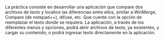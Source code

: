 La práctica consiste en desarrollar una aplicación que compare dos archivos de texto y localice las diferencias entre ellos, similar a WinMerge, Compare (de notepad++), difuse, etc. Que cuente con la opción de reemplazar el texto donde se requiera. La aplicación, a través de los diferentes menús y opciones, podrá abrir archivos de texto, ya existentes, y cargar su contenido; o podrá ingresar texto directamente en la aplicación. 
